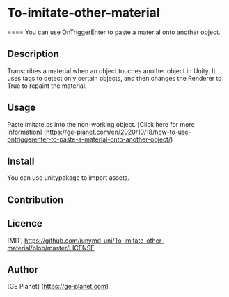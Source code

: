 # To-imitate-other-material

====
You can use OnTriggerEnter to paste a material onto another object.

## Description
Transcribes a material when an object touches another object in Unity. It uses tags to detect only certain objects, and then changes the Renderer to True to repaint the material.

## Usage
Paste imitate.cs into the non-working object.
[Click here for more information] (https://ge-planet.com/en/2020/10/18/how-to-use-ontriggerenter-to-paste-a-material-onto-another-object/)

## Install
You can use unitypakage to import assets.
## Contribution

## Licence
[MIT] https://github.com/junymd-uni/To-imitate-other-material/blob/master/LICENSE
## Author

[GE Planet] (https://ge-planet.com)
